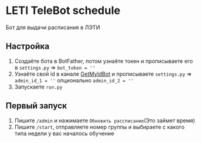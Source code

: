 # LETI TeleBot schedule
 Бот для выдачи расписания в ЛЭТИ

## Настройка
 1) Создаёте бота в BotFather, потом узнаёте токен и прописываете его в ```settings.py``` => ```bot_token = ''```
 2) Узнаёте свой id в канале [GetMyIdBot](https://t.me/getmyid_bot) и прописываете ```settings.py``` => ```admin_id_1 = ''``` опционально ```admin_id_2 = ''```
 3) Запускаете ```run.py```

## Первый запуск
 1) Пишите ```/admin``` и нажимаете ```Обновить рассписание```(Это займет время)
 2) Пишите ```/start```, отправляете номер группы и выбираете с какого типа недели у вас началось обучение
